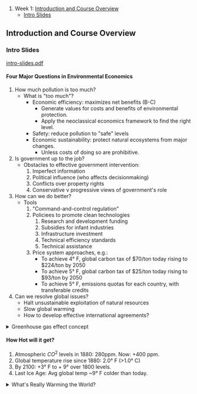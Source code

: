 
1. Week 1: [Introduction and Course Overview](#Introduction-and-Course-Overview)
   - [Intro Slides](#Intro-Slides)

## Introduction and Course Overview

### Intro Slides

[intro-slides.pdf](https://github.com/justinong415/sfsu/files/9420949/intro-slides.pdf)

#### Four Major Questions in Environmental Economics

1. How much pollution is too much?
   - What is "too much"?
     - Economic efficiency: maximizes net benefits (B-C)
        - Generate values for costs and benefits of environmental protection.
        - Apply the neoclassical economics framework to find the right level.
     - Safety: reduce pollution to "safe" levels
     - Economic sustainability: protect natural ecosystems from major changes.
        - Unless costs of doing so are prohibitive.
2. Is government up to the job?
   - Obstacles to effective government intervention:
     1. Imperfect information
     2. Political influence (who affects decisionmaking)
     3. Conflicts over property rights
     4. Conservative v progressive views of government's role
3. How can we do better?
   - Tools
     1. "Command-and-control regulation"
     2. Policiees to promote clean technologies
        1. Research and development funding
        2. Subsidies for infant industries
        3. Infrastructure investment
        4. Technical efficiency standards
        5. Technical assistance
     3. Price system approaches, e.g.:
        - To achieve 4° F, global carbon tax of $70/ton today rising to $224/ton by 2050
        - To achieve 5° F, global carbon tax of $25/ton today rising to $93/ton by 2050
        - To achieve 5° F, emissions quotas for each country, with transferable credits
4. Can we resolve global issues?
   - Halt unsustainable exploitation of natural resources
   - Slow global warming
   - How to develop effective international agreements?

<details><summary>Greenhouse gas effect concept</summary>
<p>

   ![Greenhouse-effect](https://user-images.githubusercontent.com/31806435/186559589-fed95d6b-5df0-431a-969e-fe33ce9fef4d.jpg)

   [Carbon Dioxide, Methane, Nitrous Oxide, and the Greenhouse Effect](https://climatechange.lta.org/get-started/learn/co2-methane-greenhouse-effect/)

</p>
</details>

#### How Hot will it get?
1. Atmospheric $CO^2$ levels in 1880: 280ppm. Now: +400 ppm.
2. Global temperature rise since 1880: 2.0° F (>1.0° C)
3. By 2100: +3° F to + 9° over 1800 levels.
4. Last Ice Age: Avg global temp ~9° F colder than today.

<details><summary>What's Really Warming the World?</summary>
<p>

   Bloomberg Interactive Article: [What's Really Warming the World?](https://www.bloomberg.com/graphics/2015-whats-warming-the-world/#xj4y7vzkg) ⚠️ Paywall
   
   ![1-whats-really-warming-the-world](https://user-images.githubusercontent.com/31806435/186563148-c0dfd2d5-08f9-42ed-ac9b-305e5e2eaad5.png)
   ![2-orbit](https://user-images.githubusercontent.com/31806435/186563163-3b9f89e1-60fc-425a-a0ba-02856d8b0eb7.png)
   ![3-sun](https://user-images.githubusercontent.com/31806435/186563170-d2f32541-d700-4bd1-86b1-ea49f4bf8a3f.png)
   ![4-volcanoes](https://user-images.githubusercontent.com/31806435/186563184-dd446e52-4a27-4239-b4de-02c7aede0675.png)
   ![5-all-three](https://user-images.githubusercontent.com/31806435/186563201-91049b52-d3d2-47fe-9884-63ce0c9581b8.png)
   ![6-deforestation](https://user-images.githubusercontent.com/31806435/186563215-fe0b2834-4cff-4d2f-8e72-242ed08968f2.png)
   ![7-ozone-pollution](https://user-images.githubusercontent.com/31806435/186563238-fbd32434-df92-4ef8-8b3d-72244bd5dff3.png)
   ![8-aerosol-pollution](https://user-images.githubusercontent.com/31806435/186563246-f3c86932-c7c7-4281-8fec-fb7ecbff93f6.png)
   ![9-greenhouse-gases](https://user-images.githubusercontent.com/31806435/186563257-eebbaedb-749b-43be-ad5c-5f07f86d8d85.png)

</p>
</details>


